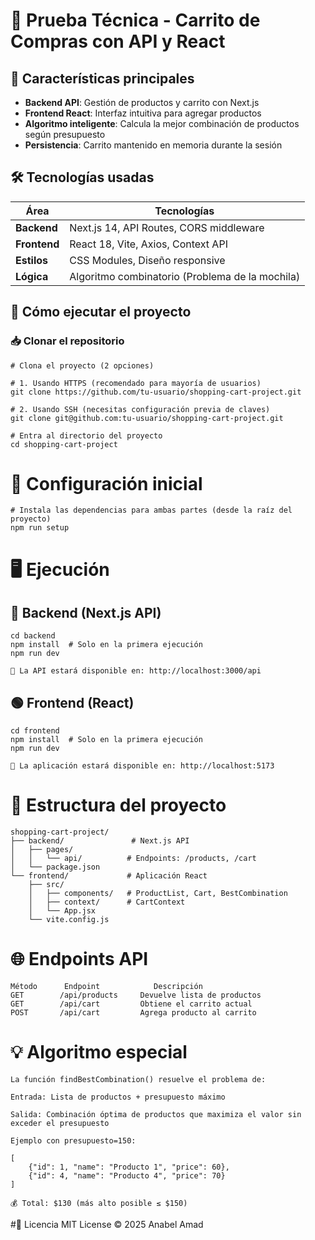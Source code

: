 # 🛒 Prueba Técnica - Carrito de Compras con API y React

## 🌟 Características principales
- **Backend API**: Gestión de productos y carrito con Next.js
- **Frontend React**: Interfaz intuitiva para agregar productos
- **Algoritmo inteligente**: Calcula la mejor combinación de productos según presupuesto
- **Persistencia**: Carrito mantenido en memoria durante la sesión

## 🛠 Tecnologías usadas

| Área        | Tecnologías                                                                 |
|-------------|-----------------------------------------------------------------------------|
| **Backend** | Next.js 14, API Routes, CORS middleware                                    |
| **Frontend**| React 18, Vite, Axios, Context API                                        |
| **Estilos** | CSS Modules, Diseño responsive                                            |
| **Lógica**  | Algoritmo combinatorio (Problema de la mochila)                           |

## 🚀 Cómo ejecutar el proyecto

### 📥 **Clonar el repositorio**
    
    # Clona el proyecto (2 opciones)

    # 1. Usando HTTPS (recomendado para mayoría de usuarios)
    git clone https://github.com/tu-usuario/shopping-cart-project.git

    # 2. Usando SSH (necesitas configuración previa de claves)
    git clone git@github.com:tu-usuario/shopping-cart-project.git

    # Entra al directorio del proyecto
    cd shopping-cart-project

    

# 🔧 Configuración inicial

    # Instala las dependencias para ambas partes (desde la raíz del proyecto)
    npm run setup

# 🖥️ Ejecución

## 🔵 Backend (Next.js API)

    cd backend
    npm install  # Solo en la primera ejecución
    npm run dev

    📌 La API estará disponible en: http://localhost:3000/api

 ## 🟢 Frontend (React)
    cd frontend
    npm install  # Solo en la primera ejecución
    npm run dev

    📌 La aplicación estará disponible en: http://localhost:5173

# 📂 Estructura del proyecto

    shopping-cart-project/
    ├── backend/               # Next.js API
    │   ├── pages/
    │   │   └── api/          # Endpoints: /products, /cart
    │   └── package.json
    └── frontend/             # Aplicación React
        ├── src/
        │   ├── components/   # ProductList, Cart, BestCombination
        │   ├── context/      # CartContext
        │   └── App.jsx
        └── vite.config.js
    
# 🌐 Endpoints API

    Método	    Endpoint	        Descripción
    GET	       /api/products	 Devuelve lista de productos
    GET	       /api/cart	     Obtiene el carrito actual
    POST	   /api/cart	     Agrega producto al carrito


# 💡 Algoritmo especial

    La función findBestCombination() resuelve el problema de:

    Entrada: Lista de productos + presupuesto máximo

    Salida: Combinación óptima de productos que maximiza el valor sin exceder el presupuesto

    Ejemplo con presupuesto=150:

    [
        {"id": 1, "name": "Producto 1", "price": 60},
        {"id": 4, "name": "Producto 4", "price": 70}
    ]

    💰 Total: $130 (más alto posible ≤ $150)

#📝 Licencia
    MIT License © 2025 Anabel Amad  

